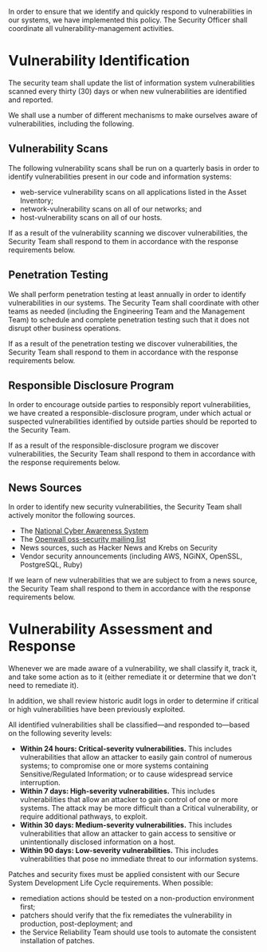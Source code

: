 In order to ensure that we identify and quickly respond to vulnerabilities in our systems, we have implemented this policy. The Security Officer shall coordinate all vulnerability-management activities.


# Vulnerability Identification

The security team shall update the list of information system vulnerabilities scanned every thirty (30) days or when new vulnerabilities are identified and reported.

We shall use a number of different mechanisms to make ourselves aware of vulnerabilities, including the following.

## Vulnerability Scans

The following vulnerability scans shall be run on a quarterly basis in order to identify vulnerabilities present in our code and information systems:

- web-service vulnerability scans on all applications listed in the Asset Inventory;
- network-vulnerability scans on all of our networks; and
- host-vulnerability scans on all of our hosts.

If as a result of the vulnerability scanning we discover vulnerabilities, the Security Team shall respond to them in accordance with the response requirements below.

## Penetration Testing

We shall perform penetration testing at least annually in order to identify vulnerabilities in our systems. The Security Team shall coordinate with other teams as needed (including the Engineering Team and the Management Team) to schedule and complete penetration testing such that it does not disrupt other business operations.

If as a result of the penetration testing we discover vulnerabilities, the Security Team shall respond to them in accordance with the response requirements below.

## Responsible Disclosure Program

In order to encourage outside parties to responsibly report vulnerabilities, we have created a responsible-disclosure program, under which actual or suspected vulnerabilities identified by outside parties should be reported to the Security Team.

If as a result of the responsible-disclosure program we discover vulnerabilities, the Security Team shall respond to them in accordance with the response requirements below.

## News Sources

In order to identify new security vulnerabilities, the Security Team shall actively monitor the following sources.

- The [National Cyber Awareness System](https://www.us-cert.gov/ncas)
- The [Openwall oss-security mailing list](http://www.openwall.com/lists/oss-security/)
- News sources, such as Hacker News and Krebs on Security
- Vendor security announcements (including AWS, NGiNX, OpenSSL, PostgreSQL, Ruby)

If we learn of new vulnerabilities that we are subject to from a news source, the Security Team shall respond to them in accordance with the response requirements below.

# Vulnerability Assessment and Response

Whenever we are made aware of a vulnerability, we shall classify it, track it, and take some action as to it (either remediate it or determine that we don't need to remediate it).

In addition, we shall review historic audit logs in order to determine if critical or high vulnerabilities have been previously exploited.

All identified vulnerabilities shall be classified—and responded to—based on the following severity levels:

- **Within 24 hours: Critical-severity vulnerabilities.** This includes vulnerabilities that allow an attacker to easily gain control of numerous systems; to compromise one or more systems containing Sensitive/Regulated Information; or to cause widespread service interruption.
- **Within 7 days: High-severity vulnerabilities.** This includes vulnerabilities that allow an attacker to gain control of one or more systems. The attack may be more difficult than a Critical vulnerability, or require additional pathways, to exploit.
- **Within 30 days: Medium-severity vulnerabilities.** This includes vulnerabilities that allow an attacker to gain access to sensitive or unintentionally disclosed information on a host.
- **Within 90 days: Low-severity vulnerabilities.** This includes vulnerabilities that pose no immediate threat to our information systems.

Patches and security fixes must be applied consistent with our Secure System Development Life Cycle requirements. When possible:

- remediation actions should be tested on a non-production environment first;
- patchers should verify that the fix remediates the vulnerability in production, post-deployment; and
- the Service Reliability Team should use tools to automate the consistent installation of patches.